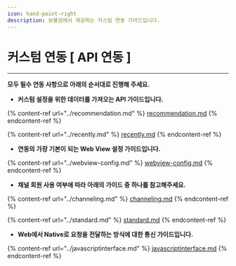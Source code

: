 ```yaml
---
icon: hand-point-right
description: 보물섬에서 제공하는 커스텀 연동 가이드입니다.
---
```


# 커스텀 연동 \[ API 연동 ]

***

**모두 필수 연동 사항으로 아래의 순서대로 진행해 주세요.**



* **커스텀 설정을 위한 데이터를 가져오는 API 가이드입니다.**

{% content-ref url="../recommendation.md" %}
[recommendation.md](../recommendation.md)
{% endcontent-ref %}

{% content-ref url="../recently.md" %}
[recently.md](../recently.md)
{% endcontent-ref %}

* **연동의 가장 기본이 되는 Web View 설정 가이드입니다.**

{% content-ref url="../webview-config.md" %}
[webview-config.md](../webview-config.md)
{% endcontent-ref %}

* **채널 회원 사용 여부에 따라 아래의 가이드 중 하나를 참고해주세요.**

{% content-ref url="../channeling.md" %}
[channeling.md](../channeling.md)
{% endcontent-ref %}

{% content-ref url="../standard.md" %}
[standard.md](../standard.md)
{% endcontent-ref %}

* **Web에서 Native로 요청을 전달하는 방식에 대한 통신 가이드입니다.**

{% content-ref url="../javascriptinterface.md" %}
[javascriptinterface.md](../javascriptinterface.md)
{% endcontent-ref %}

